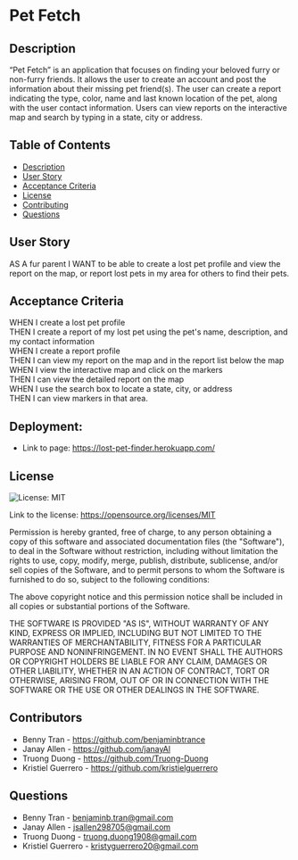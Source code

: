 # Pet Fetch

## Description

“Pet Fetch” is an application that focuses on finding your beloved furry or non-furry friends. It allows the user to create an account and post the information about their missing pet friend(s). The user can create a report indicating the type, color, name and last known location of the pet, along with the user contact information. Users can view reports on the interactive map and search by typing in a state, city or address.

## Table of Contents

- [Description](#Description)
- [User Story](#UserStory)
- [Acceptance Criteria](#AcceptanceCriteria)
- [License](#License)
- [Contributing](#Contributing)
- [Questions](#Questions)

## User Story

AS A fur parent
I WANT to be able to create a lost pet profile and view the report on the map, or report lost pets in my area for others to find their pets.

## Acceptance Criteria

WHEN I create a lost pet profile <br />
THEN I create a report of my lost pet using the pet's name, description, and my contact information <br />
WHEN I create a report profile <br />
THEN I can view my report on the map and in the report list below the map <br />
WHEN I view the interactive map and click on the markers <br />
THEN I can view the detailed report on the map <br />
WHEN I use the search box to locate a state, city, or address <br />
THEN I can view markers in that area. <br />

## Deployment: 
- Link to page: https://lost-pet-finder.herokuapp.com/ 

## License

![License: MIT](https://img.shields.io/badge/License-MIT-yellow.svg)

Link to the license: https://opensource.org/licenses/MIT

Permission is hereby granted, free of charge, to any person obtaining a copy
of this software and associated documentation files (the "Software"), to deal
in the Software without restriction, including without limitation the rights
to use, copy, modify, merge, publish, distribute, sublicense, and/or sell
copies of the Software, and to permit persons to whom the Software is
furnished to do so, subject to the following conditions:

The above copyright notice and this permission notice shall be included in all
copies or substantial portions of the Software.

THE SOFTWARE IS PROVIDED "AS IS", WITHOUT WARRANTY OF ANY KIND, EXPRESS OR
IMPLIED, INCLUDING BUT NOT LIMITED TO THE WARRANTIES OF MERCHANTABILITY,
FITNESS FOR A PARTICULAR PURPOSE AND NONINFRINGEMENT. IN NO EVENT SHALL THE
AUTHORS OR COPYRIGHT HOLDERS BE LIABLE FOR ANY CLAIM, DAMAGES OR OTHER
LIABILITY, WHETHER IN AN ACTION OF CONTRACT, TORT OR OTHERWISE, ARISING FROM,
OUT OF OR IN CONNECTION WITH THE SOFTWARE OR THE USE OR OTHER DEALINGS IN THE
SOFTWARE.

## Contributors

- Benny Tran - https://github.com/benjaminbtrance
- Janay Allen - https://github.com/janayAl
- Truong Duong - https://github.com/Truong-Duong
- Kristiel Guerrero - https://github.com/kristielguerrero

## Questions

- Benny Tran - benjaminb.tran@gmail.com
- Janay Allen - jsallen298705@gmail.com
- Truong Duong - truong.duong1908@gmail.com
- Kristiel Guerrero - kristyguerrero20@gmail.com

